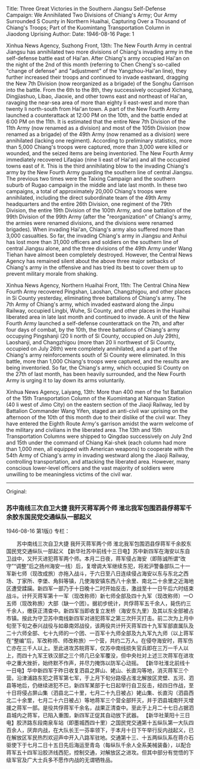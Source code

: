 Title: Three Great Victories in the Southern Jiangsu Self-Defense Campaign: We Annihilated Two Divisions of Chiang's Army; Our Army Surrounded S County in Northern Huaihai, Capturing Over a Thousand of Chiang's Troops; Part of the Kuomintang Transportation Column in Jiaodong Uprising
Author:
Date: 1946-08-16
Page: 1

Xinhua News Agency, Suzhong Front, 13th: The New Fourth Army in central Jiangsu has annihilated two more divisions of Chiang's invading army in the self-defense battle east of Hai'an. After Chiang's army occupied Hai'an on the night of the 2nd of this month (referring to Chen Cheng's so-called "change of defense" and "adjustment" of the Yangzhou-Hai'an line), they further increased their troops and continued to invade eastward, dragging the New 7th Division (now reorganized as a brigade) of the Songhu Garrison into the battle. From the 6th to the 8th, they successively occupied Xichang, Dingjiashuo, Libao, Jiaoxie, and other towns east and northeast of Hai'an, ravaging the near-sea area of more than eighty li east-west and more than twenty li north-south from Hai'an town. A part of the New Fourth Army launched a counterattack at 12:00 PM on the 10th, and the battle ended at 6:00 PM on the 11th. It is estimated that the entire New 7th Division of the 11th Army (now renamed as a division) and most of the 105th Division (now renamed as a brigade) of the 49th Army (now renamed as a division) were annihilated (lacking one regiment). According to preliminary statistics, more than 5,000 Chiang's troops were captured, more than 3,000 were killed or wounded, and the seized items are being inventoried. The New Fourth Army immediately recovered Lifaqiao (nine li east of Hai'an) and all the occupied towns east of it. This is the third annihilating blow to the invading Chiang's army by the New Fourth Army guarding the southern line of central Jiangsu. The previous two times were the Taixing Campaign and the southern suburb of Rugao campaign in the middle and late last month. In these two campaigns, a total of approximately 20,000 Chiang's troops were annihilated, including the direct subordinate team of the 49th Army headquarters and the entire 26th Division, one regiment of the 79th Division, the entire 19th Division of the 100th Army, and one battalion of the 99th Division of the 99th Army (after the "reorganization" of Chiang's army, the armies were renamed divisions, and the divisions were renamed brigades). When invading Hai'an, Chiang's army also suffered more than 3,000 casualties. So far, the invading Chiang's army in Jiangsu and Anhui has lost more than 31,000 officers and soldiers on the southern line of central Jiangsu alone, and the three divisions of the 49th Army under Wang Tiehan have almost been completely destroyed. However, the Central News Agency has remained silent about the above three major setbacks of Chiang's army in the offensive and has tried its best to cover them up to prevent military morale from shaking.

Xinhua News Agency, Northern Huaihai Front, 11th: The Central China New Fourth Army recovered Pingshan, Laoshan, Changzhigou, and other places in Si County yesterday, eliminating three battalions of Chiang's army. The 7th Army of Chiang's army, which invaded eastward along the Jinpu Railway, occupied Lingbi, Wuhe, Si County, and other places in the Huaihai liberated area in late last month and continued to invade. A unit of the New Fourth Army launched a self-defense counterattack on the 7th, and after four days of combat, by the 10th, the three battalions of Chiang's army occupying Pingshanji (20 li north of Si County, occupied on July 29th), Laoshanji, and Changzhigou (more than 20 li northwest of Si County, occupied on July 26th) were completely annihilated, and a part of the Chiang's army reinforcements south of Si County were eliminated. In this battle, more than 1,000 Chiang's troops were captured, and the results are being inventoried. So far, the Chiang's army, which occupied Si County on the 27th of last month, has been heavily surrounded, and the New Fourth Army is urging it to lay down its arms voluntarily.

Xinhua News Agency, Laiyang, 13th: More than 400 men of the 1st Battalion of the 15th Transportation Column of the Kuomintang at Nanquan Station (40 li west of Jimo City) on the eastern section of the Jiaoji Railway, led by Battalion Commander Wang Yifen, staged an anti-civil war uprising on the afternoon of the 10th of this month due to their dislike of the civil war. They have entered the Eighth Route Army's garrison amidst the warm welcome of the military and civilians in the liberated area. The 13th and 15th Transportation Columns were shipped to Qingdao successively on July 2nd and 15th under the command of Chiang Kai-shek (each column had more than 1,000 men, all equipped with American weapons) to cooperate with the 54th Army of Chiang's army in invading westward along the Jiaoji Railway, controlling transportation, and attacking the liberated area. However, many conscious lower-level officers and the vast majority of soldiers were unwilling to be meaningless victims of the civil war.



<hr /> 

Original: 


### 苏中南线三次自卫大捷  我歼灭蒋军两个师  淮北我军包围泗县俘蒋军千余胶东国民党交通纵队一部起义

1946-08-16
第1版()
专栏：

　　苏中南线三次自卫大捷
    我歼灭蒋军两个师
    淮北我军包围泗县俘蒋军千余胶东国民党交通纵队一部起义
    【新华社苏中前线十三日电】苏中新四军在海安以东自卫战中，又歼灭进犯蒋军两个师。本月二日夜，蒋军侵占海安（即陈诚所谓“改守”“调整”后之扬州海安一线）后，复增调大军继续东犯，将淞沪警备部队二十一军新七师（现改成旅）亦拖入战斗，于六日至八日连续侵占海安以东与东北之西场、丁家所、李堡、角斜等镇，几使海安镇东西八十余里、南北二十余里之近海地区遭受蹂躏。新四军一部乃于十日晚十二时开始反击，激战至十一日午后六时结束战斗。计歼灭蒋军第十一军（现改称师）新七师全部及四十九军（现改称师）一○五师（现改称旅）大部（缺一个团）。据初步统计，共俘蒋军五千余人，毙伤约三千余人，缴获正清查中。新四军当即收复立发桥（海安东九里）及其以东全部被占市镇。按此为守卫苏中南线新四军对进犯蒋军之第三次歼灭打击。前二次为上月中旬至下旬之泰兴战役与如皋南郊战役，该两役共计歼灭蒋军四十九军军部直属队及二十六师全部、七十九师的一个团、一百军十九师全部及九九军九九师（以上蒋军在“整编”后，军改称师、师改称旅）一个营，共约二万人。在侵夺海安时，蒋军伤亡亦在三千人以上。至此进攻苏皖蒋军，仅苏中南线损失官兵即在三万一千人以上，而四十九军王铁汉部之三个师几已全军覆没，但中央社对上述三次蒋军在进攻中之重大挫折，始终默不作声，并尽力掩饰以防军心动摇。
    【新华社淮北前线十一日电】华中新四军于昨日收复泗县之屏山、姥山、长直沟等地，消灭蒋军三个营。沿津浦路东犯之蒋军第七军，于上月下旬分路侵占淮北解放区灵壁、五河、泗县等地后，仍继续进犯不已，新四军某部于七日起举行自卫反击，经四日作战，至十日将侵占屏山集（泗县北二十里，七月二十九日被占）姥山集、长直沟（泗县西北二十余里，七月二十六日被占）等地蒋军三个营全部歼灭，并于泗县城南歼灭增援之蒋军一部。是役共俘蒋军千余名，战果正清查中。至此于上月二十七日占据泗县城内之蒋军，已陷入重围，新四军正促其自动放下武器。
    【新华社莱阳十三日电】胶济路东段南泉车站（即墨城西四十里）之国民党交通第十五纵队第一大队四百余人，厌弃内战，在大队长王一芬率领下，于本月十日下午举行反内战起义，已在解放区军民热烈欢迎声中开入八路军驻地。交通第十三、十五两纵队系在蒋介石驱使下于七月二日十五日先后海运至青岛（每纵队千余人全系美械装备），以配合蒋军五十四军沿胶济线西犯，控制交通，对解放区之进攻。但其中部分有觉悟的下级军官及广大士兵多不愿作内战的无谓牺牲品。
